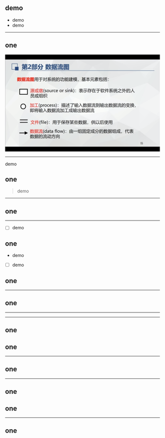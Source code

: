 ## demo

- demo
- demo

---

## one

![demo](demo.png)

---

demo
## one
> demo
---
## one

---
- [ ] demo
## one
- demo
- [ ] demo
## one
---
## one

---


---
## one
## one
---
## one
---
## one
## one
---
## one
